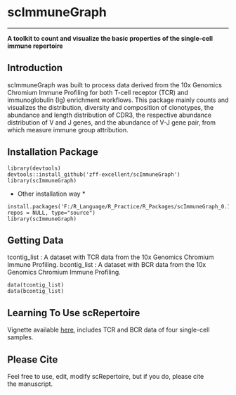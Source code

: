 # scImmuneGraph
***
**A toolkit to count and visualize the basic properties of the single-cell immune repertoire**

## Introduction
scImmuneGraph was built to process data derived from the 10x Genomics Chromium Immune Profiling for both T-cell receptor (TCR) and immunoglobulin (Ig) enrichment workflows. This package mainly counts and visualizes the distribution, diversity and composition of clonotypes, the abundance and length distribution of CDR3, the respective abundance distribution of V and J genes, and the abundance of V-J gene pair, from which measure immune group attribution.

## Installation Package

```
library(devtools)
devtools::install_github('zff-excellent/scImmuneGraph')
library(scImmuneGraph)
```

* Other installation way *
```
install.packages('F:/R_Language/R_Practice/R_Packages/scImmuneGraph_0.1.0.tar.gz', repos = NULL, type="source")
library(scImmuneGraph)
```

## Getting Data

tcontig_list : A dataset with TCR data from the 10x Genomics Chromium Immune Profiling.
bcontig_list : A dataset with BCR data from the 10x Genomics Chromium Immune Profiling.
```
data(tcontig_list)
data(bcontig_list)
```

## Learning To Use scRepertoire

Vignette available [here](https://github.com/zff-excellent/scImmuneGraph/blob/master/vignettes/scImmuneGraph-tutorial.md), includes TCR and BCR data of four single-cell samples.

## Please Cite
Feel free to use, edit, modify scRepertoire, but if you do, please cite the manuscript.
